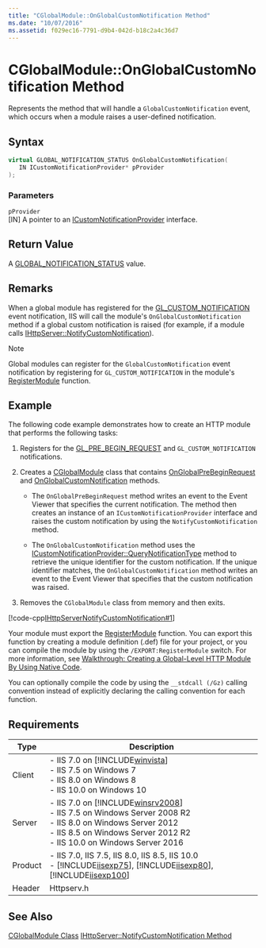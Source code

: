 ```yaml
---
title: "CGlobalModule::OnGlobalCustomNotification Method"
ms.date: "10/07/2016"
ms.assetid: f029ec16-7791-d9b4-042d-b18c2a4c36d7
---
```

# CGlobalModule::OnGlobalCustomNotification Method
Represents the method that will handle a `GlobalCustomNotification` event, which occurs when a module raises a user-defined notification.  
  
## Syntax  
  
```cpp  
virtual GLOBAL_NOTIFICATION_STATUS OnGlobalCustomNotification(  
   IN ICustomNotificationProvider* pProvider  
);  
```  
  
### Parameters  
 `pProvider`  
 [IN] A pointer to an [ICustomNotificationProvider](../../web-development-reference/native-code-api-reference/icustomnotificationprovider-interface.md) interface.  
  
## Return Value  
 A [GLOBAL_NOTIFICATION_STATUS](../../web-development-reference/native-code-api-reference/global-notification-status-enumeration.md) value.  
  
## Remarks  
 When a global module has registered for the [GL_CUSTOM_NOTIFICATION](../../web-development-reference/native-code-api-reference/request-processing-constants.md) event notification, IIS will call the module's `OnGlobalCustomNotification` method if a global custom notification is raised (for example, if a module calls [IHttpServer::NotifyCustomNotification](../../web-development-reference/native-code-api-reference/ihttpserver-notifycustomnotification-method.md)).  
  
> [!NOTE]
>  Global modules can register for the `GlobalCustomNotification` event notification by registering for `GL_CUSTOM_NOTIFICATION` in the module's [RegisterModule](../../web-development-reference/native-code-api-reference/pfn-registermodule-function.md) function.  
  
## Example  
 The following code example demonstrates how to create an HTTP module that performs the following tasks:  
  
1. Registers for the [GL_PRE_BEGIN_REQUEST](../../web-development-reference/native-code-api-reference/request-processing-constants.md) and `GL_CUSTOM_NOTIFICATION` notifications.  
  
2. Creates a [CGlobalModule](../../web-development-reference/native-code-api-reference/cglobalmodule-class.md) class that contains [OnGlobalPreBeginRequest](../../web-development-reference/native-code-api-reference/cglobalmodule-onglobalprebeginrequest-method.md) and [OnGlobalCustomNotification](../../web-development-reference/native-code-api-reference/cglobalmodule-onglobalcustomnotification-method.md) methods.  
  
    - The `OnGlobalPreBeginRequest` method writes an event to the Event Viewer that specifies the current notification. The method then creates an instance of an `ICustomNotificationProvider` interface and raises the custom notification by using the `NotifyCustomNotification` method.  
  
    - The `OnGlobalCustomNotification` method uses the [ICustomNotificationProvider::QueryNotificationType](../../web-development-reference/native-code-api-reference/icustomnotificationprovider-querynotificationtype-method.md) method to retrieve the unique identifier for the custom notification. If the unique identifier matches, the `OnGlobalCustomNotification` method writes an event to the Event Viewer that specifies that the custom notification was raised.  
  
3. Removes the `CGlobalModule` class from memory and then exits.  
  
 [!code-cpp[IHttpServerNotifyCustomNotification#1](../../../samples/snippets/cpp/VS_Snippets_IIS/IIS7/IHttpServerNotifyCustomNotification/cpp/IHttpServerNotifyCustomNotification.cpp#1)]  
  
 Your module must export the [RegisterModule](../../web-development-reference/native-code-api-reference/pfn-registermodule-function.md) function. You can export this function by creating a module definition (.def) file for your project, or you can compile the module by using the `/EXPORT:RegisterModule` switch. For more information, see [Walkthrough: Creating a Global-Level HTTP Module By Using Native Code](../../web-development-reference/native-code-development-overview/walkthrough-creating-a-global-level-http-module-by-using-native-code.md).  
  
 You can optionally compile the code by using the `__stdcall (/Gz)` calling convention instead of explicitly declaring the calling convention for each function.  
  
## Requirements  
  
|Type|Description|  
|----------|-----------------|  
|Client|-   IIS 7.0 on [!INCLUDE[winvista](../../wmi-provider/includes/winvista-md.md)]<br />-   IIS 7.5 on Windows 7<br />-   IIS 8.0 on Windows 8<br />-   IIS 10.0 on Windows 10|  
|Server|-   IIS 7.0 on [!INCLUDE[winsrv2008](../../wmi-provider/includes/winsrv2008-md.md)]<br />-   IIS 7.5 on Windows Server 2008 R2<br />-   IIS 8.0 on Windows Server 2012<br />-   IIS 8.5 on Windows Server 2012 R2<br />-   IIS 10.0 on Windows Server 2016|  
|Product|-   IIS 7.0, IIS 7.5, IIS 8.0, IIS 8.5, IIS 10.0<br />-   [!INCLUDE[iisexp75](../../web-development-reference/native-code-api-reference/includes/iisexp75-md.md)], [!INCLUDE[iisexp80](../../web-development-reference/native-code-api-reference/includes/iisexp80-md.md)], [!INCLUDE[iisexp100](../../web-development-reference/native-code-api-reference/includes/iisexp100-md.md)]|  
|Header|Httpserv.h|  
  
## See Also  
 [CGlobalModule Class](../../web-development-reference/native-code-api-reference/cglobalmodule-class.md)
 [IHttpServer::NotifyCustomNotification Method](../../web-development-reference/native-code-api-reference/ihttpserver-notifycustomnotification-method.md)

